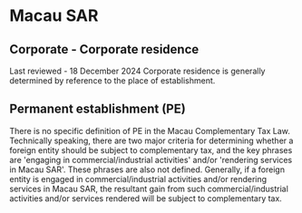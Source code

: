 # Macau SAR
## Corporate - Corporate residence
Last reviewed - 18 December 2024
Corporate residence is generally determined by reference to the place of establishment.
## Permanent establishment (PE)
There is no specific definition of PE in the Macau Complementary Tax Law. Technically speaking, there are two major criteria for determining whether a foreign entity should be subject to complementary tax, and the key phrases are 'engaging in commercial/industrial activities' and/or 'rendering services in Macau SAR'. These phrases are also not defined. Generally, if a foreign entity is engaged in commercial/industrial activities and/or rendering services in Macau SAR, the resultant gain from such commercial/industrial activities and/or services rendered will be subject to complementary tax.
